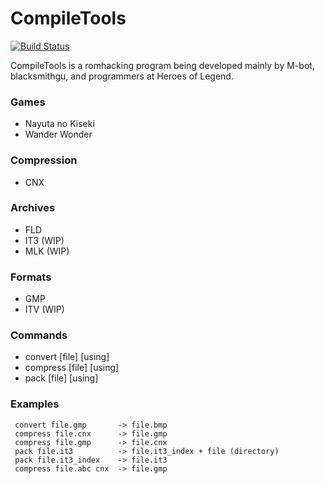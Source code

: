 # CompileTools
[![Build Status](https://travis-ci.org/M-bot/CompileTools.svg?branch=master)](https://travis-ci.org/M-bot/CompileTools)

CompileTools is a romhacking program being developed mainly by M-bot, blacksmithgu, and programmers at Heroes of Legend.

### Games
  * Nayuta no Kiseki
  * Wander Wonder

### Compression
  * CNX
  
### Archives
  * FLD
  * IT3 (WIP)
  * MLK (WIP)
  
### Formats
  * GMP
  * ITV (WIP)

### Commands
 * convert [file] [using]
 * compress [file] [using]
 * pack [file] [using]

### Examples
```
 convert file.gmp       -> file.bmp
 compress file.cnx      -> file.gmp
 compress file.gmp      -> file.cnx
 pack file.it3          -> file.it3_index + file (directory)
 pack file.it3_index    -> file.it3
 compress file.abc cnx  -> file.gmp
```

